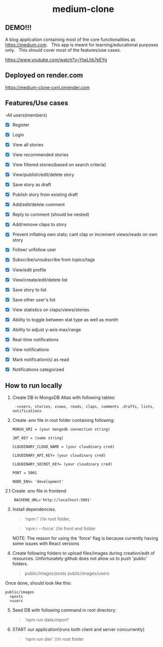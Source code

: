 <h1 align="center">medium-clone</h1>

## DEMO!!!

A blog application containing most of the core functionalities as https://medium.com. 
 &nbsp;
This app is meant for learning/educational purposes only.
 &nbsp;
This should cover most of the features/use cases.

https://www.youtube.com/watch?v=YlwLhb7eEYg

## Deployed on render.com

https://medium-clone-cxni.onrender.com

## Features/Use cases

-All users(members)

- [x] Register
- [x] Login
      <br>

- [x] View all stories
- [x] View recommended stories
- [x] View filtered stories(based on search criteria)
      <br>

- [x] View/publish/edit/delete story
- [x] Save story as draft
- [x] Publish story from existing draft
      <br>

- [x] Add/edit/delete comment
- [x] Reply to comment (should be nested)
      <br>

- [x] Add/remove claps to story
- [x] Prevent inflating own stats; cant clap or increment views/reads on own story
      <br>

- [x] Follow/ unfollow user
- [x] Subscribe/unsubscribe from topics/tags
      <br>

- [x] View/edit profile
      <br>

- [x] View/create/edit/delete list
- [x] Save story to list
- [x] Save other user's list
      <br>

- [x] View statistics on claps/views/stories
- [x] Ability to toggle between stat type as well as month
- [x] Ability to adjust y-axis max/range
      <br>

- [x] Real-time notifications
- [x] View notifications
- [x] Mark notification(s) as read
- [x] Notifications categorized

## How to run locally

1.  Create DB in MongoDB Atlas with following tables:

         ->users, stories, views, reads, claps, comments ,drafts, lists, notifications

2.  Create .env file in root folder containing following:

        MONGO_URI = (your mongodb connection string)

        JWT_KEY = (some string)

        CLOUDINARY_CLOUD_NAME = (your cloudinary cred)

        CLOUDINARY_API_KEY= (your cloudinary cred)

        CLOUDINARY_SECRET_KEY= (your cloudinary cred)

        PORT = 5001

        NODE_ENV= 'development'

2.1 Create .env file in frontend 

	 	BACKEND_URL='http://localhost:5001'
		

3.  Install dependencies.

    > 'npm i' //in root folder,

    > 'npm i --force' //in front end folder

    NOTE: The reason for using the 'force' flag is because currently having some issues with React versions
    &nbsp;

4.  Create following folders to upload files/images during creation/edit of resources. Unfortunately github does not allow us to push 'public' folders.

    > public/images/posts
    > public/images/users

Once done, should look like this:

    public/images
      >posts
      >users

5. Seed DB with following command in root directory:

   > 'npm run data:import'
   > &nbsp;

6. START our application!(runs both client and server concurrently)

   > 'npm run dev' //in root folder
